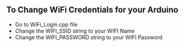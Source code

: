 ## To Change WiFi Credentials for your Arduino

- Go to WiFi_Login.cpp file
- Change the WIFI_SSID string to your WIFI Name
- Change the WIFI_PASSWORD string to your WIFI Password

